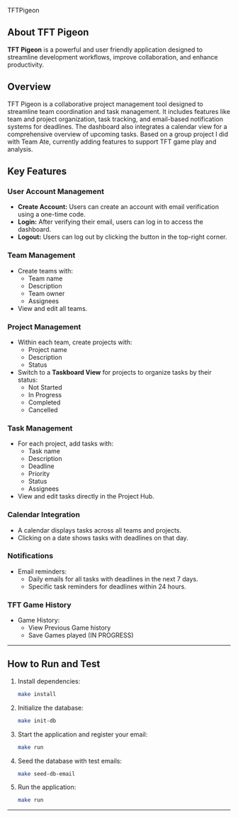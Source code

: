 TFTPigeon

## About TFT Pigeon

**TFT Pigeon** is a powerful and user friendly application designed to streamline development workflows, improve collaboration, and enhance productivity.

## Overview

TFT Pigeon is a collaborative project management tool designed to streamline team coordination and task management. It includes features like team and project organization, task tracking, and email-based notification systems for deadlines. The dashboard also integrates a calendar view for a comprehensive overview of upcoming tasks.
Based on a group project I did with Team Ate, currently adding features to support TFT game play and analysis.


## Key Features

### User Account Management

- **Create Account:** Users can create an account with email verification using a one-time code.
- **Login:** After verifying their email, users can log in to access the dashboard.
- **Logout:** Users can log out by clicking the button in the top-right corner.

### Team Management

- Create teams with:
  - Team name
  - Description
  - Team owner
  - Assignees
- View and edit all teams.

### Project Management

- Within each team, create projects with:
  - Project name
  - Description
  - Status 
- Switch to a **Taskboard View** for projects to organize tasks by their status:
  - Not Started
  - In Progress
  - Completed
  - Cancelled

### Task Management

- For each project, add tasks with:
  - Task name
  - Description
  - Deadline
  - Priority
  - Status
  - Assignees
- View and edit tasks directly in the Project Hub.

### Calendar Integration

- A calendar displays tasks across all teams and projects.
- Clicking on a date shows tasks with deadlines on that day.

### Notifications

- Email reminders:
  - Daily emails for all tasks with deadlines in the next 7 days.
  - Specific task reminders for deadlines within 24 hours.

### TFT Game History

- Game History:
	- View Previous Game history
	- Save Games played (IN PROGRESS)

---

## How to Run and Test

1. Install dependencies:
   ```bash
   make install
   ```
2. Initialize the database:
   ```bash
   make init-db
   ```
3. Start the application and register your email:
   ```bash
   make run
   ```
4. Seed the database with test emails:
   ```bash
   make seed-db-email
   ```
5. Run the application:
   ```bash
   make run
   ```

---
